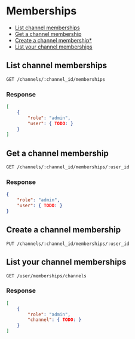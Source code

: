 # Memberships

* [List channel memberships](list-channel-memberships)
* [Get a channel membership](get-a-channel-membership)
* [Create a channel membership*](Create-a-channel-membership)
* [List your channel memberships](list-your-channel-memberships)

## List channel memberships

```
GET /channels/:channel_id/memberships
```

### Response

```json
[
    {
        "role": "admin",
        "user": { TODO: }
    }
]
```

## Get a channel membership

```
GET /channels/:channel_id/memberships/:user_id
```

### Response

```json
{
    "role": "admin",
    "user": { TODO: }
}
```

## Create a channel membership

```
PUT /channels/:channel_id/memberships/:user_id
```

## List your channel memberships

```
GET /user/memberships/channels
```

### Response

```json
[
    {
        "role": "admin",
        "channel": { TODO: }
    }
]
```
